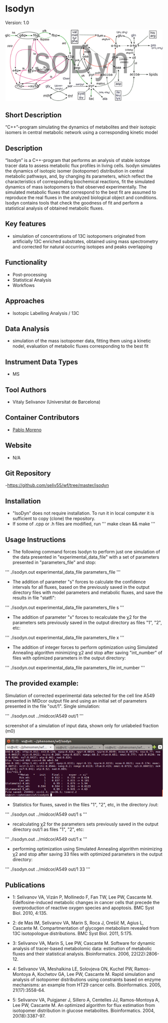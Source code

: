 # Isodyn
Version: 1.0

![Logo](text3923.png)

## Short Description

“C++”-program simulating the dynamics of metabolites and their isotopic isomers in central metabolic network using a corresponding kinetic model

## Description

“Isodyn” is a C++-program that performs an analysis of stable isotope tracer data to assess metabolic flux profiles in living cells. Isodyn simulates the dynamics of isotopic isomer (isotopomer) distribution in central metabolic pathways, and, by changing its parameters, which reflect the characteristics of corresponding biochemical reactions, fit the simulated dynamics of mass isotopomers to that observed experimentally. The simulated metabolic fluxes that correspond to the best fit are assumed to reproduce the real fluxes in the analyzed biological object and conditions. Isodyn contains tools that check the goodness of fit and perform a statistical analysis of obtained metabolic fluxes.

## Key features

- simulation of concentrations of 13C isotopomers originated from artificially 13C enriched substrates, obtained using mass spectrometry and corrected for natural occurring isotopes and peaks overlapping

## Functionality

- Post-processing
- Statistical Analysis
- Workflows

## Approaches

- Isotopic Labelling Analysis / 13C
    
## Data Analysis

- simulation of the mass isotopomer data, fitting them using a kinetic nodel, evaluation of metabolic fluxes corresponding to the best fit

## Instrument Data Types

- MS

## Tool Authors

- Vitaly Selivanov (Universitat de Barcelona)

## Container Contributors

- [Pablo Moreno](EBI)

## Website

- N/A

## Git Repository

-https://github.com/seliv55/wf/tree/master/isodyn

## Installation

- "IsoDyn" does not require installation. To run it in local computer it is sufficient to copy (clone) the repository. 
- If some of .cpp or .h files are modified, run ''' make clean && make '''

## Usage Instructions

- The following command forces Isodyn to perform just one simulation of the data presented in "experimental_data_file" with a set of parameters presented in "parameters_file" and stop:
 
 '''  ./isodyn.out experimental_data_file parameters_file '''

- The addition of parameter "s" forces to calculate the confidence intervals for all fluxes, based on the previously saved in the output directory files with model parameters and metabolic fluxes, and save the results in file "statfl":
 
 '''  ./isodyn.out experimental_data_file parameters_file s '''

- The addition of parameter "x" forces to recalculate the χ2 for the parameters sets previously saved in the output directory as files "1", "2", etc:
 
 '''  ./isodyn.out experimental_data_file parameters_file x '''

- The addition of integer forces to perform optimization using Simulated Annealing algorithm minimizing χ2 and stop after saving "int_number" of files with optimized parameters in the output directory:
 
 '''  ./isodyn.out experimental_data_file parameters_file int_number '''


 
## The provided example:
 
Simulation of corrected experimental data selected for the cell line A549 presented in MIDcor output file and using an initial set of parameters presented in the file "out/1".
Single simulation:

 ''' ./isodyn.out ../midcor/A549 out/1 '''

screenshot of a simulation of input data, shown only for unlabeled fraction (m0)

![screenshot](Screenshot.png)

 
- Statistics for fluxes, saved in the files  "1", "2", etc, in the directory /out:

 '''  ./isodyn.out ../midcor/A549 out/1 s '''
 
- recalculating χ2 for the parameters sets previously saved in the output directory out/1 as files "1", "2", etc:
 
 '''  ./isodyn.out  ../midcor/A549 out/1 x '''

- performing optimization using Simulated Annealing algorithm minimizing χ2 and stop after saving 33 files with optimized parameters in the output directory:
 
 '''  ./isodyn.out  ../midcor/A549 out/1 33 '''

## Publications

- 1: Selivanov VA, Vizán P, Mollinedo F, Fan TW, Lee PW, Cascante M.
Edelfosine-induced metabolic changes in cancer cells that precede the
overproduction of reactive oxygen species and apoptosis. BMC Syst Biol. 2010, 4:135.

- 2: de Mas IM, Selivanov VA, Marin S, Roca J, Orešič M, Agius L, Cascante M.
Compartmentation of glycogen metabolism revealed from 13C isotopologue
distributions. BMC Syst Biol. 2011, 5:175.

- 3: Selivanov VA, Marin S, Lee PW, Cascante M. Software for dynamic analysis of
tracer-based metabolomic data: estimation of metabolic fluxes and their
statistical analysis. Bioinformatics. 2006, 22(22):2806-12.

- 4: Selivanov VA, Meshalkina LE, Solovjeva ON, Kuchel PW, Ramos-Montoya A,
Kochetov GA, Lee PW, Cascante M. Rapid simulation and analysis of isotopomer
distributions using constraints based on enzyme mechanisms: an example from HT29 
cancer cells. Bioinformatics. 2005, 21(17):3558-64.

- 5: Selivanov VA, Puigjaner J, Sillero A, Centelles JJ, Ramos-Montoya A, Lee PW,
Cascante M. An optimized algorithm for flux estimation from isotopomer
distribution in glucose metabolites. Bioinformatics. 2004, 20(18):3387-97. 

